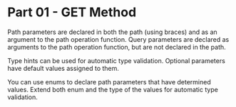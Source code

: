# Part 01 - GET Method

Path parameters are declared in both the path (using braces) and as an argument
to the path operation function. Query parameters are declared as arguments to
the path operation function, but are not declared in the path.

Type hints can be used for automatic type validation. Optional parameters have
default values assigned to them.

You can use enums to declare path parameters that have determined values.
Extend both enum and the type of the values for automatic type validation.

